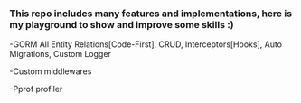 <h3><b>This repo includes many features and implementations, here is my playground to show and improve some skills :)</b></h3>
<p>-GORM All Entity Relations[Code-First], CRUD, Interceptors[Hooks], Auto Migrations, Custom Logger</p>
<p>-Custom middlewares</p>
<p>-Pprof profiler</p>

